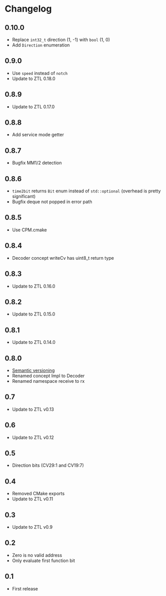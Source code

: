 # Changelog

## 0.10.0
- Replace `int32_t` direction (1, -1) with `bool` (1, 0)
- Add `Direction` enumeration

## 0.9.0
- Use `speed` instead of `notch`
- Update to ZTL 0.18.0

## 0.8.9
- Update to ZTL 0.17.0

## 0.8.8
- Add service mode getter

## 0.8.7
- Bugfix MM1/2 detection

## 0.8.6
- `time2bit` returns `Bit` enum instead of `std::optional` (overhead is pretty significant)
- Bugfix deque not popped in error path

## 0.8.5
- Use CPM.cmake

## 0.8.4
- Decoder concept writeCv has uint8_t return type

## 0.8.3
- Update to ZTL 0.16.0

## 0.8.2
- Update to ZTL 0.15.0

## 0.8.1
- Update to ZTL 0.14.0

## 0.8.0
- [Semantic versioning](https://semver.org)
- Renamed concept Impl to Decoder
- Renamed namespace receive to rx

## 0.7
- Update to ZTL v0.13

## 0.6
- Update to ZTL v0.12

## 0.5
- Direction bits (CV29:1 and CV19:7)

## 0.4
- Removed CMake exports
- Update to ZTL v0.11

## 0.3
- Update to ZTL v0.9

## 0.2
- Zero is no valid address
- Only evaluate first function bit

## 0.1
- First release